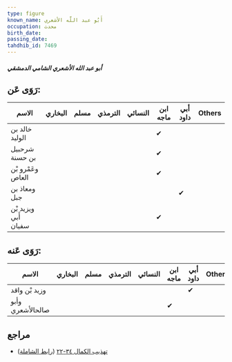 ```yaml
---
type: figure
known_name: أَبُو عبد اللَّه الأشعري
occupation: محدث
birth_date:
passing_date:
tahdhib_id: 7469
---
```

##### أبو عبد الله الأشعري الشامي الدمشقي

## رَوَى عَن:
| الاسم                | البخاري | مسلم | الترمذي | النسائي | ابن ماجه | أبي داود | Others |
| -------------------- | ------- | ---- | ------- | ------- | -------- | -------- | ------ |
| خالد بن الوليد       |         |      |         |         | ✔        |          |        |
| شرحبيل بن حسنة       |         |      |         |         | ✔        |          |        |
| وعَمْرو بْن العاص    |         |      |         |         | ✔        |          |        |
| ومعاذ بن جبل         |         |      |         |         |          | ✔        |        |
| ويزيد بْن أَبي سفيان |         |      |         |         | ✔        |          |        |
## رَوَى عَنه:
| الاسم            | البخاري | مسلم | الترمذي | النسائي | ابن ماجه | أبي داود | Others |
| ---------------- | ------- | ---- | ------- | ------- | -------- | -------- | ------ |
| وزيد بْن واقد    |         |      |         |         |          | ✔        |        |
| وأبو صالحالأشعري |         |      |         |         | ✔        |          |        |
## مراجع
- [تهذيب الكمال ٣٤-٢٢](obsidian://open?vault=Tahdhib-al-Kamal&file=Figures/٧٤٦٩-أبو%20عبد%20الله%20الأشعري%20الشامي%20الدمشقي) ([رابط الشاملة](https://shamela.ws/book/3722/18139))